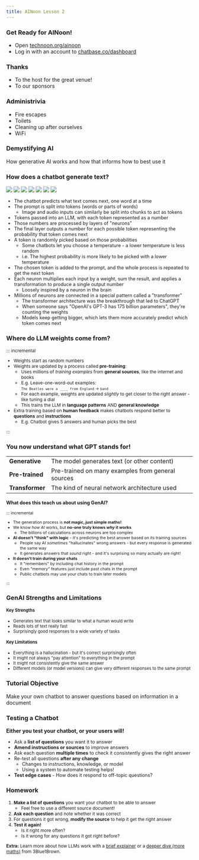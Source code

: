 ```yaml
---
title: AINoon Lesson 2
---
```


### Get Ready for AINoon!

* Open [technoon.org/ainoon](https://technoon.org/ainoon)
* Log in with an account to [chatbase.co/dashboard](https://chatbase.co/dashboard)

### Thanks

* To the host for the great venue!
* To our sponsors

### Administrivia

* Fire escapes
* Toilets
* Cleaning up after ourselves
* WiFi

### Demystifying AI

How generative AI works and how that informs how to best use it

### How does a chatbot generate text?

<style>
.neural-network-diagram > p {
    display: grid;
}
.neural-network-diagram img {
    margin: 0;
    grid-area: 1 / 1;
    background: white;
}
</style>
<div class="r-stack neural-network-diagram">
<img src="assets/neural-network-1.png">
<img src="assets/neural-network-2.png" class="fragment">
<img src="assets/neural-network-3.png" class="fragment">
<img src="assets/neural-network-4.png" class="fragment">
<img src="assets/neural-network-5.png" class="fragment">
<img src="assets/neural-network-6.png" class="fragment">
<img src="assets/neural-network.png" class="fragment">
</div>

<aside class="notes">

<div style="font-size: 0.9em;">

* The chatbot predicts what text comes next, one word at a time
* The prompt is split into tokens (words or parts of words)
  * Image and audio inputs can similarly be split into chunks to act as tokens
* Tokens passed into an LLM, with each token represented as a number
* Those numbers are processed by layers of "neurons"
* The final layer outputs a number for each possible token representing the probability that token comes next
* A token is randomly picked based on those probabilities
  * Some chatbots let you choose a temperature - a lower temperature is less random
  * i.e. The highest probability is more likely to be picked with a lower temperature
* The chosen token is added to the prompt, and the whole process is repeated to get the next token
* Each neuron multiplies each input by a weight, sum the result, and applies a transformation to produce a single output number
  * Loosely inspired by a neuron in the brain
* Millions of neurons are connected in a special pattern called a "transformer"
  * The transformer architecture was the breakthrough that led to ChatGPT
  * When someone says "OpenAI's GPT-3 has 175 billion parameters", they're counting the weights
  * Models keep getting bigger, which lets them more accurately predict which token comes next

</div>

</aside>

### Where do LLM weights come from?

<div style="font-size: 0.85em;">

::: incremental

* Weights start as random numbers
* Weights are updated by a process called **pre-training**:
  * Uses millions of *training examples* from **general sources**,
    like the internet and books
  * E.g. Leave-one-word-out examples:
    <br><span style="font-size: 0.9em;">`The Beatles were a ____ from England` → `band`</span>
  * For each example, weights are updated *slightly* to get closer to
    the right answer - like tuning a dial
  * This trains the LLM in **language patterns** AND **general knowledge**
* Extra training based on **human feedback** makes chatbots respond
  better to **questions** and **instructions**
  * E.g. Chatbot gives 5 answers and human picks the best

:::

</div>

### You now understand what GPT stands for!

<table>
<tr><td><strong>Generative</strong></td><td>The model generates text (or other content)</td></tr>
<tr><td><strong>Pre-trained</strong></td><td>Pre-trained on many examples from general sources</td></tr>
<tr><td><strong>Transformer</strong></td><td>The kind of neural network architecture used</td></tr>
</table>

<div style="font-size: 0.78em;">

### What does this teach us about using GenAI?

::: incremental

* The generation process is **not magic, just simple maths!**
* We know *how* AI works, but **no-one truly knows *why* it works**
  * The billions of calculations across neurons are too complex
* **AI doesn't "think" with logic** - it's predicting the best answer
  based on its training sources
  * People say AI *sometimes* "hallucinates" wrong answers - but every
    response is generated the same way
  * It generates answers that *sound* right - and it's surprising so
    many actually are right!
* **It doesn't train during your chats**
  * It "remembers" by including chat history in the prompt
  * Even "memory" features just include past chats in the prompt
  * Public chatbots may use your chats to train later models

:::

</div>

### GenAI Strengths and Limitations

<div style="text-align: left; font-size: 0.8em;">

#### Key Strengths

* Generates text that looks similar to what a human would write
* Reads lots of text really fast
* Surprisingly good responses to a wide variety of tasks

<div style="margin-top: 0.5em;"></div>

#### Key Limitations

* Everything is a hallucination - but it's correct surprisingly often
* It might not always "pay attention" to everything in the prompt
* It might not consistently give the same answer
* Different models (or model versions) can give very different
  responses to the same prompt

</div>


### Tutorial Objective

Make your own chatbot to answer questions based on information in a
document


### Testing a Chatbot

**Either you test your chatbot, or your users will!**

<div style="font-size: 0.9em;">

* Ask a **list of questions** you want it to answer
* **Amend instructions or sources** to improve answers
* Ask each question **multiple times** to check it consistently gives
  the right answer
* Re-test all questions **after any change**
  * Changes to instructions, knowledge, or model
  * Using a system to automate testing helps!
* **Test edge cases** - How does it respond to off-topic questions?

</div>

### Homework

<div style="font-size: 0.85em;">

1. **Make a list of questions** you want your chatbot to be able to
   answer
   * Feel free to use a different source document!
2. **Ask each question** and note whether it was correct
3. For questions it got wrong, **modify the source** to help it get
   the right answer
4. **Test it again!**
   * Is it right more often?
   * Is it wrong for any questions it got right before?

<div style="margin-top: 0.5em;"></div>

**Extra:** Learn more about how LLMs work with
a [brief explainer](https://www.youtube.com/watch?v=LPZh9BOjkQs) or
a [deeper dive (more maths)](https://www.youtube.com/watch?v=wjZofJX0v4M) from
3Blue1Brown.

</div>
